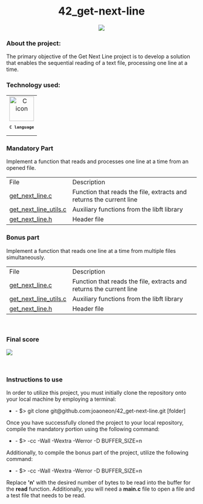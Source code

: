 <h1 align="center">
  42_get-next-line
</h1> 
<p align="center">
  <img src="https://github.com/joaoneon/42_get-next-line/assets/6489188/10fd5b3a-a952-404e-947c-f47491a25b5e">
</p>
<h3 align="left">
  About the project:
  </h3>
    <p>
    The primary objective of the Get Next Line project is to develop a solution that enables the sequential reading of a text file, processing one line at a time.
      </p>
 <h3 align="left">
    Technology used:
  </h3>
   <table>
       <td align="center">
            <img src="https://skillicons.dev/icons?i=c" width="65px" alt="C icon" /><br>
            <sub>
                <b>
                    <pre>C language</pre>
                </b>
            </sub>
        </td>
  </table>
    <h3 align=>
  Mandatory Part  
</h3>
  <p align="left">
Implement a function that reads and processes one line at a time from an opened file.
  </p>
<table align>
  <tr>
    <td>File</td>
    <td>Description</td>
  </tr>
  <tr>
    <td><a href="https://github.com/joaoneon/42_get-next-line/blob/main/get_next_line.c">get_next_line.c</td>
    <td>Function that reads the file, extracts and returns the current line</td>
  </tr>
   <tr>
    <td><a href="https://github.com/joaoneon/42_get-next-line/blob/main/get_next_line_utils.c">get_next_line_utils.c</td>
    <td>Auxiliary functions from the libft library</td>
  </tr>
   <tr>
    <td><a href="https://github.com/joaoneon/42_get-next-line/blob/main/get_next_line.h">get_next_line.h</td>
    <td>Header file</td>
  </tr>
  </table>
  
  
   <h3 align="left">
  Bonus part 
</h3>
  <p align="left">
Implement a function that reads one line at a time from multiple files simultaneously.
  </p>
<table align>
  <tr>
    <td>File</td>
    <td>Description</td>
  </tr>
  <tr>
    <td><a href="https://github.com/joaoneon/42_get-next-line/blob/main/get_next_line_bonus.c">get_next_line.c</td>
    <td>Function that reads the file, extracts and returns the current line</td>
  </tr>
   <tr>
    <td><a href="https://github.com/joaoneon/42_get-next-line/blob/main/get_next_line_utils_bonus.c">get_next_line_utils.c</td>
    <td>Auxiliary functions from the libft library</td>
  </tr>
   <tr>
    <td><a href="https://github.com/joaoneon/42_get-next-line/blob/main/get_next_line_bonus.h">get_next_line.h</td>
    <td>Header file</td>
  </tr>
  </table>
  <br>
  <h3 align="left">
   Final score  
</h3>
<p align="left">
  <img src="https://github.com/joaoneon/42_get-next-line/assets/6489188/45582b9c-e1e5-444d-be4b-7fe30c6d5c3b">
</p>
  
<br>
  
  <h3 align="left">
  Instructions to use  
</h3>
<p>
  In order to utilize this project, you must initially clone the repository onto your local machine by employing a terminal:
  </p>
  <ul>
  <li>
  - $> git clone git@github.com:joaoneon/42_get-next-line.git [folder]
  </ul>
  </li>
  
  <p>
  Once you have successfully cloned the project to your local repository, compile the mandatory portion using the following command:
  </p>
  <ul>
  <li>
  - $> -cc -Wall -Wextra -Werror -D BUFFER_SIZE=n <files.c>
  </ul>
  </li>
   <p>
 Additionally, to compile the bonus part of the project, utilize the following command:
  </p>
  <ul>
  <li>
  - $> -cc -Wall -Wextra -Werror -D BUFFER_SIZE=n <files_bonus.c>
  </ul>
  </li>
    
 <p>
   Replace <b>'n'</b> with the desired number of bytes to be read into the buffer for the <b>read</b> function. Additionally, you will need a <b>main.c</b> file to open a file and a test file that needs to be read.
    </p>
  
 


